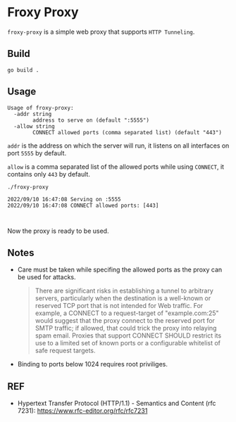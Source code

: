 
# Froxy Proxy

`froxy-proxy` is a simple web proxy that supports `HTTP Tunneling`.

## Build

```
go build .
```

## Usage
```
Usage of froxy-proxy:
  -addr string
        address to serve on (default ":5555")
  -allow string
        CONNECT allowed ports (comma separated list) (default "443")
```
`addr` is the address on which the server will run, it listens on all interfaces on port `5555` by default.

`allow` is a comma separated list of the allowed ports while using `CONNECT`, it contains only `443` by default.
```
./froxy-proxy
```
```
2022/09/10 16:47:08 Serving on :5555
2022/09/10 16:47:08 CONNECT allowed ports: [443]



```
Now the proxy is ready to be used.

## Notes
* Care must be taken while specifing the allowed ports as the proxy can be used for attacks.
  > There are significant risks in establishing a tunnel to arbitrary servers, particularly when the destination is a well-known or reserved TCP port that is not intended for Web traffic.  For example, a CONNECT to a request-target of "example.com:25" would suggest that the proxy connect to the reserved port for SMTP traffic; if allowed, that could trick the proxy into relaying spam email.  Proxies that support CONNECT SHOULD restrict its use to a limited set of known ports or a configurable whitelist of safe request targets.

* Binding to ports below 1024 requires root priviliges.

## REF
* Hypertext Transfer Protocol (HTTP/1.1) - Semantics and Content (rfc 7231): https://www.rfc-editor.org/rfc/rfc7231